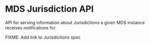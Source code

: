 # MDS Jurisdiction API

API for serving information about Jurisdictions a given MDS instance receives notifications for.

FIXME: Add link to Jurisdictions spec
